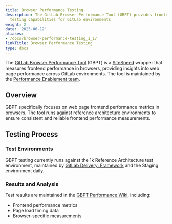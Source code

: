 ```yaml
---
title: Browser Performance Testing
description: The GitLab Browser Performance Tool (GBPT) provides frontend performance
  testing capabilities for GitLab environments
weight: 2
date: '2025-06-12'
aliases:
- /docs/browser-performance-testing_1_1/
linkTitle: Browser Performance Testing
type: docs
---
```


The [GitLab Browser Performance Tool](https://gitlab.com/gitlab-org/quality/performance-sitespeed) (GBPT) is a [SiteSpeed](https://www.sitespeed.io/) wrapper that measures frontend performance in browsers, providing insights into web page performance across GitLab environments. The tool is maintained by the [Performance Enablement team](_index.md).

## Overview

GBPT specifically focuses on web page frontend performance metrics in browsers. The tool runs against reference architecture environments to ensure consistent and reliable frontend performance measurements.

## Testing Process

### Test Environments

GBPT testing currently runs against the 1k Reference Architecture test environment, maintained by [GitLab Delivery: Framework](../../gitlab-delivery/framework/_index.md) and the Staging environment daily.

### Results and Analysis

Test results are maintained in the [GBPT Performance Wiki](https://gitlab.com/gitlab-org/quality/performance-sitespeed/-/wikis), including:

- Frontend performance metrics
- Page load timing data
- Browser-specific measurements
